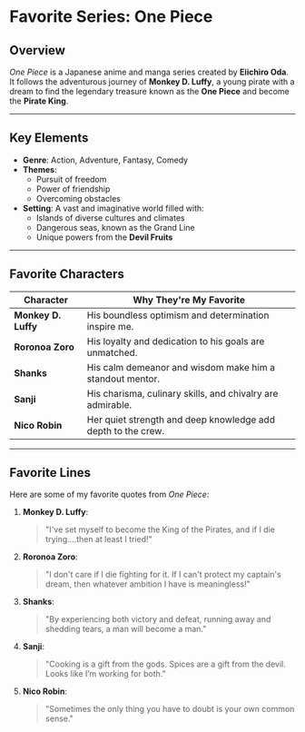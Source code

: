 # Favorite Series: **One Piece**

## Overview
*One Piece* is a Japanese anime and manga series created by **Eiichiro Oda**. It follows the adventurous journey of **Monkey D. Luffy**, a young pirate with a dream to find the legendary treasure known as the **One Piece** and become the **Pirate King**.

---

## Key Elements
- **Genre**: Action, Adventure, Fantasy, Comedy
- **Themes**:
  - Pursuit of freedom
  - Power of friendship
  - Overcoming obstacles
- **Setting**: A vast and imaginative world filled with:
  - Islands of diverse cultures and climates
  - Dangerous seas, known as the Grand Line
  - Unique powers from the **Devil Fruits**

---

## Favorite Characters
| Character           | Why They're My Favorite                                      |
|---------------------|-------------------------------------------------------------|
| **Monkey D. Luffy** | His boundless optimism and determination inspire me.         |
| **Roronoa Zoro**    | His loyalty and dedication to his goals are unmatched.       |
| **Shanks**          | His calm demeanor and wisdom make him a standout mentor.     |
| **Sanji**           | His charisma, culinary skills, and chivalry are admirable.   |
| **Nico Robin**      | Her quiet strength and deep knowledge add depth to the crew. |

---

## Favorite Lines
Here are some of my favorite quotes from *One Piece*:

1. **Monkey D. Luffy**:  
   > "I've set myself to become the King of the Pirates, and if I die trying....then at least I tried!"  

2. **Roronoa Zoro**:  
   > "I don't care if I die fighting for it. If I can't protect my captain's dream, then whatever ambition I have is meaningless!"  

3. **Shanks**:  
   > "By experiencing both victory and defeat, running away and shedding tears, a man will become a man."  
   
4. **Sanji**:  
   > "Cooking is a gift from the gods. Spices are a gift from the devil. Looks like I’m working for both."  
  
5. **Nico Robin**:  
   > "Sometimes the only thing you have to doubt is your own common sense."
